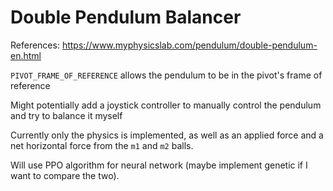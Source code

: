 # Double Pendulum Balancer
References: https://www.myphysicslab.com/pendulum/double-pendulum-en.html

`PIVOT_FRAME_OF_REFERENCE` allows the pendulum to be in the pivot's frame of reference

Might potentially add a joystick controller to manually control the pendulum and try to balance it myself

Currently only the physics is implemented, as well as an applied force and a net horizontal force from the `m1` and `m2` balls.

Will use PPO algorithm for neural network (maybe implement genetic if I want to compare the two).